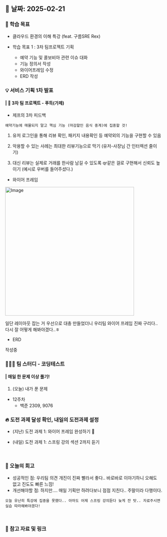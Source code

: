 ## 📅 날짜: 2025-02-21


### 💬 학습 목표

- 클라우드 환경의 이해 특강 (feat. 구름SRE Rex)

- 학습 목표 1 : 3차 팀프로젝트 기획
    
    - 예약 기능 및 콜보비아 관련 이슈 대화
    - 기능 정의서 작성
    - 와이어프레임 수정
    - ERD 작성

### 💡 서비스 기획 1차 발표
#### | 🍗 3차 팀 프로젝트 - 푸득(가제)

- 제프의 3차 피드백

`예약기능에 매몰되지 말고 핵심 기능 (마감할인 음식 중계)에 집중할 것!`

1. 유저 로그인을 통해 리뷰 확인, 패키지 내용확인 등 예약외의 기능을 구현할 수 있음

2. 악용할 수 있는 사례는 최대한 리뷰기능으로 막기 (유저-사장님 간 인터렉션 줄이기)

3. 대신 리뷰는 실제로 거래를 한사람 남길 수 있도록 qr같은 걸로 구현해서 신뢰도 높이기 (예시로 우버를 들어주셨다.)


- 와이어 프레임

<img width="413" alt="Image" src="https://github.com/user-attachments/assets/a98b5a7b-5a6d-411e-b2d5-ebec79f6879e" />

일단 레이아웃 잡는 거 우선으로 대충 만들었더니 우리팀 와이어 프레임 진짜 구리다.. 다시 잘 어떻게 해봐야겠다..ㅎ

- ERD

작성중

### 🧑‍🧒‍🧒 팀 스터디 - 코딩테스트
#### | 매일 한 문제 이상 풀기!

1. (오늘) 내가 푼 문제

- 12주차
    - 백준 2309, 9076

### 🔥 도전 과제 달성 확인, 내일의 도전과제 설정
- (지난) 도전 과제 1: 와이어 프레임 완성하기 🔺

- (내일) 도전 과제 1: 스프링 강의 섹션 2까지 듣기

<br/>

### 💭 오늘의 회고
- 성공적인 점: 우리팀 의견 개진이 진짜 빨라서 좋다.. 바로바로 이야기하니 오해도 없고 진도도 빠른 느낌! <br/>
- 개선해야할 점: 하지만.... 매일 기획만 하려다보니 점점 지친다.. 주말이라 다행이다. <br/>

`오늘 유난히 특강에 집중을 못했다.. 아마도 어제 스프링 강의듣다 늦게 잔 탓.. 자료주시면 실습 따라해봐야겠다!`

<br/>

### 📁 참고 자료 및 링크
